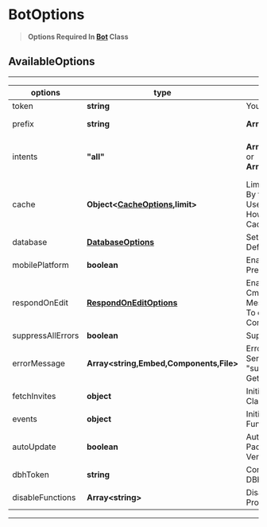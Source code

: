 # BotOptions 
> **Options Required In [Bot](../class/bot.md) Class**
## AvailableOptions 
---
|options|type|description|optional|usage|
|-------|----|-----------|--------|-----|
|token|**string**|Your Bot Token|false|`token:"Token"`|
|prefix|**string** | **Array\<string\>**| Your Bot Prefix(s)|false| `prefix:["."]` or `prefix:"."`|
|intents|**"all"** | **Array\<[IntentOptions](intentOptions.md)\>** or **Array\<[DiscordIntents](https://discord.com/developers/docs/topics/gateway#list-of-intents)\>**|Discord Intents Required By Bot|false|intents:"all" or `intents: ["guilds","guildMessages"]` or `intents: ["GUILDS","GUILD_MESSAGES"]`|
|cache|**Object<[CacheOptions](cacheOptions.md),limit>**|Limit The Caches Made By the Bot (note: Don't Use If You Don't Know How To Manage Caches)|false|`cache :{ guilds: 10, channels: 50, users: 10, messages: 200 }`|
|database|**[DatabaseOptions](databaseOptions.md)**| Setup For Custom or Default Database |true|`database:{db:"default",tables:["main"],path:"./database/",promisify:false}`|
|mobilePlatform|**boolean**| Enable/Disable Mobile Presence |true|`mobilePlatform:true`|
|respondOnEdit| **[RespondOnEditOptions](respondOnEditOptions.md)**| Enables Bot To Execute Cmds When A Message Was Edited To one Of Bot's Command Name|true|`respondOnEdit:{command:true,alwaysExecute:false,nonPrefixed:false,timeLimit:60000}`|
| suppressAllErrors|**boolean**|Suppresses All Errors| true|`suppressAllErrors:false`|
|errorMessage | **Array\<string,Embed,Components,File\>**| Error Message To Be Sent When "suppressAllErrors" Gets Triggered|true|`errorMessage:["An Error Occurred"]`|
|fetchInvites |**object**|Initialises InviteSystem Class|true|`fetchInvites:{enabled:true,cacheInviters:false}`|
|events |**object**|Initialises Timeout And FuncTionError Event |true|`events:{timeout:true,functionError:true}`|
|autoUpdate|**boolean**|Auto-updates The Package When New Version Is Available|true|`autoUpdate:true`|
|dbhToken|**string**|Connects The Bot The DBH Hosting|true|`dbhToken:"DBH Token"`|
|disableFunctions|**Array\<string\>**|Disables The Functions Provided|true|`disableFunctions:["$botLeave","$clientToken"]`|
---
